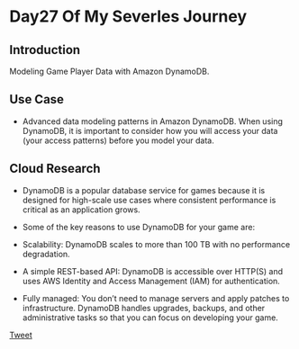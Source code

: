 # Day27 Of My Severles Journey

## Introduction
 Modeling Game Player Data with Amazon DynamoDB.


## Use Case
 - Advanced data modeling patterns in Amazon DynamoDB. When using DynamoDB, it is important to consider how you will access your data (your access patterns) before you model your data.

## Cloud Research
 - DynamoDB is a popular database service for games because it is designed for high-scale use cases where consistent performance is critical as an application grows.

 - Some of the key reasons to use DynamoDB for your game are:
 - Scalability: DynamoDB scales to more than 100 TB with no performance degradation.
 - A simple REST-based API: DynamoDB is accessible over HTTP(S) and uses AWS Identity and Access Management (IAM) for authentication.
 - Fully managed: You don’t need to manage servers and apply patches to infrastructure. DynamoDB handles upgrades, backups, and other administrative tasks so that you can focus on developing your game.


 [Tweet](https://twitter.com/martynzYoung/status/1303892545123033089)